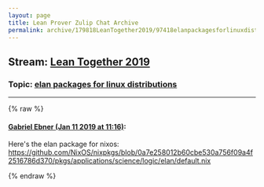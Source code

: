 ```yaml
---
layout: page
title: Lean Prover Zulip Chat Archive 
permalink: archive/179818LeanTogether2019/97418elanpackagesforlinuxdistributions.html
---
```


## Stream: [Lean Together 2019](index.html)
### Topic: [elan packages for linux distributions](97418elanpackagesforlinuxdistributions.html)

---


{% raw %}
#### [ Gabriel Ebner (Jan 11 2019 at 11:16)](https://leanprover.zulipchat.com/#narrow/stream/179818-Lean%20Together%202019/topic/elan%20packages%20for%20linux%20distributions/near/154907215):
Here's the elan package for nixos: https://github.com/NixOS/nixpkgs/blob/0a7e258012b60cbe530a756f09a4f2516786d370/pkgs/applications/science/logic/elan/default.nix


{% endraw %}
